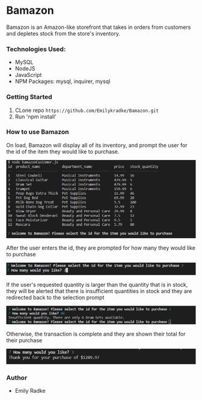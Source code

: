 # Bamazon

Bamazon is an Amazon-like storefront that takes in orders from customers and depletes stock from the store's inventory.

### Technologies Used: 
* MySQL
* NodeJS
* JavaScript
* NPM Packages: mysql, inquirer, mysql

### Getting Started
1. CLone repo
`https://github.com/Emilykradke/Bamazon.git`
2. Run 'npm install'

### How to use Bamazon
On load, Bamazon will display all of its inventory, and prompt the user for the id of the item they would like to purchase.

![userEx](images/products.PNG?raw=true "Example user Input")

After the user enters the id, they are prompted for how many they would like to purchase

![userEx](images/prompt.PNG?raw=true "Example user Input")

If the user's requested quantity is larger than the quantity that is in stock, they will be alerted that there is insufficient quantities in stock and they are redirected back to the selection prompt 

![userEx](images/insufficient.PNG?raw=true "Example user Input")

Otherwise, the transaction is complete and they are shown their total for their purchase

![userEx](images/total.PNG?raw=true "Example user Input")

### Author
* Emily Radke 